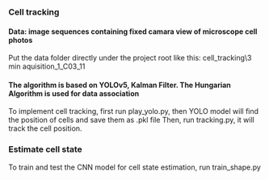 ### Cell tracking 

#### Data: image sequences containing fixed camara view of microscope cell photos

Put the data folder directly under the project root like this: cell_tracking\3 min aquisition_1_C03_11

#### The algorithm is based on YOLOv5, Kalman Filter. The Hungarian Algorithm is used for data association

To implement cell tracking, first run play_yolo.py, then YOLO model will find the position of cells and save them as .pkl file
Then, run tracking.py, it will track the cell position.

### Estimate cell state
To train and test the CNN model for cell state estimation, run train_shape.py